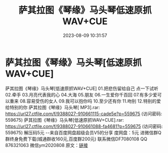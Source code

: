 ﻿---
title: 萨其拉图《琴缘》马头琴低速原抓WAV+CUE
date: 2023-08-09 10:31:57
categories: 新碟专辑、稀有等精品
tags: 纯音雅乐
---
# 萨其拉图《琴缘》马头琴[低速原抓WAV+CUE]

萨其拉图《琴缘》马头琴[低速原抓WAV+CUE]
01.把悲伤留给自己
点一下试听
02.牵手
03.月亮代表我的心
04.大海
05.朋友
06.一生爱你千百回
07.有多少爱可以重来
08.容易受伤的女人
09.我可以抱你吗
10.至少还有你
11.吻别
12.特别的爱给特别的你
萨其拉图《琴缘》马头琴[ MP3].rar: https://url27.ctfile.com/f/9388027-910661115-cade5e?p=559675
(访问密码: 559675)
萨其拉图《琴缘》马头琴[低速原抓WAV+CUE].rar: https://url27.ctfile.com/f/9388027-910661088-fa4681?p=559675
(访问密码: 559675)
解压码5元
--来自百度网盘超级会员V5的分享
度网盘：5元
进微信群Q群终身免费下载(城通群收160元,百度群200元)
联系微信DF7080108 QQ 876321063
微信ym2020808
原文：[链接](https://blog.sina.com.cn/s/blog_1647c7e760103130u.html)